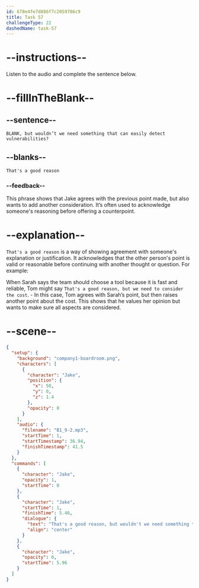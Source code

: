 ```yaml
---
id: 678e4fe7d886f7c2059786c9
title: Task 57
challengeType: 22
dashedName: task-57
---
```


<!-- (audio) Jake: That's a good reason, but wouldn’t we need something that can easily detect vulnerabilities? -->

# --instructions--

Listen to the audio and complete the sentence below.

# --fillInTheBlank--

## --sentence--

`BLANK, but wouldn’t we need something that can easily detect vulnerabilities?`

## --blanks--

`That's a good reason`

### --feedback--

This phrase shows that Jake agrees with the previous point made, but also wants to add another consideration. It’s often used to acknowledge someone's reasoning before offering a counterpoint.

# --explanation--

`That's a good reason` is a way of showing agreement with someone's explanation or justification. It acknowledges that the other person's point is valid or reasonable before continuing with another thought or question. For example:

When Sarah says the team should choose a tool because it is fast and reliable, Tom might say `That's a good reason, but we need to consider the cost`. - In this case, Tom agrees with Sarah’s point, but then raises another point about the cost. This shows that he values her opinion but wants to make sure all aspects are considered.

# --scene--

```json
{
  "setup": {
    "background": "company1-boardroom.png",
    "characters": [
      {
        "character": "Jake",
        "position": {
          "x": 50,
          "y": 0,
          "z": 1.4
        },
        "opacity": 0
      }
    ],
    "audio": {
      "filename": "B1_9-2.mp3",
      "startTime": 1,
      "startTimestamp": 36.94,
      "finishTimestamp": 41.5
    }
  },
  "commands": [
    {
      "character": "Jake",
      "opacity": 1,
      "startTime": 0
    },
    {
      "character": "Jake",
      "startTime": 1,
      "finishTime": 5.46,
      "dialogue": {
        "text": "That's a good reason, but wouldn't we need something that can easily detect vulnerabilities?",
        "align": "center"
      }
    },
    {
      "character": "Jake",
      "opacity": 0,
      "startTime": 5.96
    }
  ]
}
```

